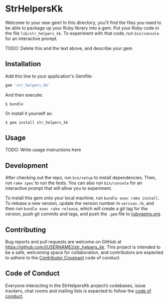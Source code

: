 # StrHelpersKk

Welcome to your new gem! In this directory, you'll find the files you need to be able to package up your Ruby library into a gem. Put your Ruby code in the file `lib/str_helpers_kk`. To experiment with that code, run `bin/console` for an interactive prompt.

TODO: Delete this and the text above, and describe your gem

## Installation

Add this line to your application's Gemfile:

```ruby
gem 'str_helpers_kk'
```

And then execute:

    $ bundle

Or install it yourself as:

    $ gem install str_helpers_kk

## Usage

TODO: Write usage instructions here

## Development

After checking out the repo, run `bin/setup` to install dependencies. Then, run `rake spec` to run the tests. You can also run `bin/console` for an interactive prompt that will allow you to experiment.

To install this gem onto your local machine, run `bundle exec rake install`. To release a new version, update the version number in `version.rb`, and then run `bundle exec rake release`, which will create a git tag for the version, push git commits and tags, and push the `.gem` file to [rubygems.org](https://rubygems.org).

## Contributing

Bug reports and pull requests are welcome on GitHub at https://github.com/[USERNAME]/str_helpers_kk. This project is intended to be a safe, welcoming space for collaboration, and contributors are expected to adhere to the [Contributor Covenant](http://contributor-covenant.org) code of conduct.

## Code of Conduct

Everyone interacting in the StrHelpersKk project’s codebases, issue trackers, chat rooms and mailing lists is expected to follow the [code of conduct](https://github.com/[USERNAME]/str_helpers_kk/blob/master/CODE_OF_CONDUCT.md).
